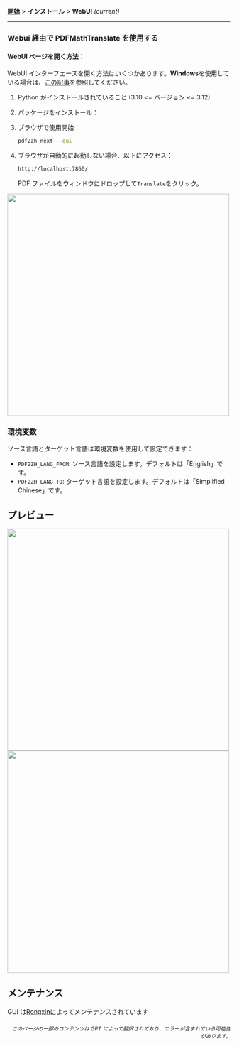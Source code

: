 [**開始**](./getting-started.md) > **インストール** > **WebUI** _(current)_

---

### Webui 経由で PDFMathTranslate を使用する

#### WebUI ページを開く方法：

WebUI インターフェースを開く方法はいくつかあります。**Windows**を使用している場合は、[この記事](./INSTALLATION_winexe.md)を参照してください。

1. Python がインストールされていること (3.10 <= バージョン <= 3.12)

2. パッケージをインストール：

3. ブラウザで使用開始：

    ```bash
    pdf2zh_next --gui
    ```

4. ブラウザが自動的に起動しない場合、以下にアクセス：

    ```bash
    http://localhost:7860/
    ```

    PDF ファイルをウィンドウにドロップして`Translate`をクリック。

<!-- <img src="./images/gui.gif" width="500"/> -->
<img src='./../images/gui.gif' width="500"/>

### 環境変数

ソース言語とターゲット言語は環境変数を使用して設定できます：

- `PDF2ZH_LANG_FROM`: ソース言語を設定します。デフォルトは「English」です。
- `PDF2ZH_LANG_TO`: ターゲット言語を設定します。デフォルトは「Simplified Chinese」です。

## プレビュー

<img src="./../images/before.png" width="500"/>
<img src="./../images/after.png" width="500"/>

## メンテナンス

GUI は[Rongxin](https://github.com/reycn)によってメンテナンスされています

<div align="right"> 
<h6><small>このページの一部のコンテンツは GPT によって翻訳されており、エラーが含まれている可能性があります。</small></h6>